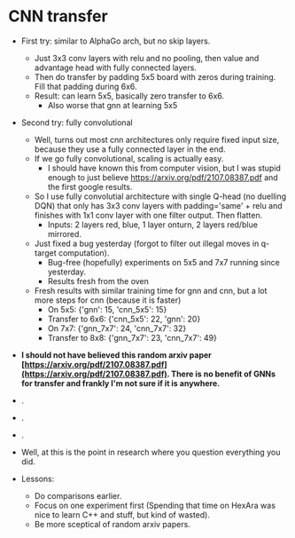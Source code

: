 # CNN transfer
+ First try: similar to AlphaGo arch, but no skip layers.
	- Just 3x3 conv layers with relu and no pooling, then value and advantage head with fully connected layers.
	- Then do transfer by padding 5x5 board with zeros during training. Fill that padding during 6x6.
	- Result: can learn 5x5, basically zero transfer to 6x6.
		* Also worse that gnn at learning 5x5

+ Second try: fully convolutional
	- Well, turns out most cnn architectures only require fixed input size, because they use a fully connected layer in the end.
	- If we go fully convolutional, scaling is actually easy.
		* I should have known this from computer vision, but I was stupid enough to just believe https://arxiv.org/pdf/2107.08387.pdf and the first google results.
	- So I use fully convolutial architecture with single Q-head (no duelling DQN) that only has 3x3 conv layers with padding='same' + relu and finishes with 1x1 conv layer with one filter output. Then flatten.
		* Inputs: 2 layers red, blue, 1 layer onturn, 2 layers red/blue mirrored.
	- Just fixed a bug yesterday (forgot to filter out illegal moves in q-target computation).
		* Bug-free (hopefully) experiments on 5x5 and 7x7 running since yesterday.
		* Results fresh from the oven
	- Fresh results with similar training time for gnn and cnn, but a lot more steps for cnn (because it is faster)
		* On 5x5: {'gnn': 15, 'cnn_5x5': 15}
		* Transfer to 6x6: {'cnn_5x5': 22, 'gnn': 20}
		* On 7x7: {'gnn_7x7': 24, 'cnn_7x7': 32}
		* Transfer to 8x8: {'gnn_7x7': 23, 'cnn_7x7': 49}
		
+ **I should not have believed this random arxiv paper [https://arxiv.org/pdf/2107.08387.pdf](https://arxiv.org/pdf/2107.08387.pdf). There is no benefit of GNNs for transfer and frankly I'm not sure if it is anywhere.**
+ .
+ .
+ .
+ Well, at this is the point in research where you question everything you did.
+ Lessons:
	- Do comparisons earlier.
	- Focus on one experiment first (Spending that time on HexAra was nice to learn C++ and stuff, but kind of wasted).
	- Be more sceptical of random arxiv papers.
